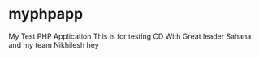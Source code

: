 # myphpapp
My Test PHP Application
This is for testing CD
With Great leader Sahana and my team
Nikhilesh
hey
